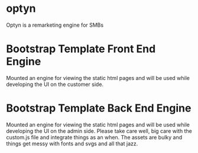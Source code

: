 optyn
=====

Optyn is a remarketing engine for SMBs

Bootstrap Template Front End Engine
===================================

Mounted an engine for viewing the static html pages and will be used while developing the UI on the customer side.

Bootstrap Template Back End Engine
==================================

Mounted an engine for viewing the static html pages and will be used while developing the UI on the admin side. 
Please take care well, big care with the custom.js file and integrate things as an when. 
The assets are bulky and things get messy with fonts and svgs and all that jazz.